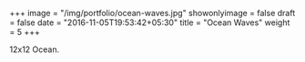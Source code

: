 +++
image = "/img/portfolio/ocean-waves.jpg"
showonlyimage = false
draft = false
date = "2016-11-05T19:53:42+05:30"
title = "Ocean Waves"
weight = 5
+++

12x12 Ocean.